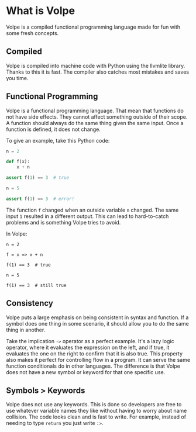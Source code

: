 # What is Volpe

Volpe is a compiled functional programming language made for fun with some fresh concepts.

## Compiled

Volpe is compiled into machine code with Python using the llvmlite library. Thanks to this
it is fast. The compiler also catches most mistakes and saves you time.

## Functional Programming

Volpe is a functional programming language. That mean that functions do not have side effects.
They cannot affect something outside of their scope. A function should always do the same thing 
given the same input. Once a function is defined, it does not change.

To give an example, take this Python code:

```python
n = 2

def f(x):
    x + n

assert f(1) == 3  # true

n = 5

assert f(1) == 3  # error!
```

The function `f` changed when an outside variable `n` changed. The same input `1` resulted in a
different output. This can lead to hard-to-catch problems and is something Volpe tries to avoid.

In Volpe:

```volpe
n = 2

f = x => x + n

f(1) == 3  # true

n = 5

f(1) == 3  # still true
```

## Consistency

Volpe puts a large emphasis on being consistent in syntax and function.
If a symbol does one thing in some scenario, it should allow you to do the same thing
in another.

Take the implication `->` operator as a perfect example. It's a lazy logic operator,
where it evaluates the expression on the left, and if true, it evaluates the one on the
right to confirm that it is also true. This property also makes it perfect for controlling
flow in a program. It can serve the same function conditionals do in other languages.
The difference is that Volpe does not have a new symbol or keyword for that one specific use.

## Symbols > Keywords

Volpe does not use any keywords. This is done so developers are free to use whatever variable
names they like without having to worry about name collision. The code looks clean and is
fast to write. For example, instead of needing to type `return` you just write `:>`.
